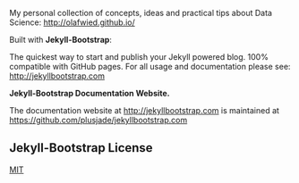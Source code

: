 My personal collection of concepts, ideas and practical tips about Data Science: <http://olafwied.github.io/>

Built with **Jekyll-Bootstrap**:

The quickest way to start and publish your Jekyll powered blog. 100% compatible with GitHub pages. For all usage and documentation please see: <http://jekyllbootstrap.com>

**Jekyll-Bootstrap Documentation Website.**

The documentation website at <http://jekyllbootstrap.com> is maintained at https://github.com/plusjade/jekyllbootstrap.com

## Jekyll-Bootstrap License

[MIT](http://opensource.org/licenses/MIT)
